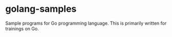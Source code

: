 golang-samples
==============

Sample programs for Go programming language. This is primarily written for trainings on Go.
